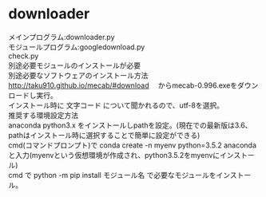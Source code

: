 # downloader
メインプログラム:downloader.py    
  モジュールプログラム:googledownload.py    
                    check.py    
別途必要モジュールのインストールが必要   
別途必要なソフトウェアのインストール方法    
  http://taku910.github.io/mecab/#download 　からmecab-0.996.exeをダウンロードし実行。    
  インストール時に 文字コード について聞かれるので、utf-8を選択。   
推奨する環境設定方法   
  anaconda python3.x をインストールしpathを設定。(現在での最新版は3.6、pathはインストール時に選択することで簡単に設定ができる)   
  cmd(コマンドプロンプト)で conda create -n myenv python=3.5.2 anaconda と入力(myenvという仮想環境が作成され、python3.5.2をmyenvにインストール)    
  cmd で python -m pip install モジュール名 で必要なモジュールをインストール。    

